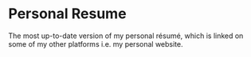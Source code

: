 # Personal Resume
The most up-to-date version of my personal résumé, which is linked on some of my other platforms i.e. my personal website.
